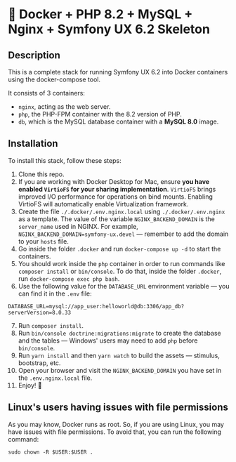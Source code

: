 # 🐳 Docker + PHP 8.2 + MySQL + Nginx + Symfony UX 6.2 Skeleton

## Description
This is a complete stack for running Symfony UX 6.2 into Docker containers using the docker-compose tool.

It consists of 3 containers:

- `nginx`, acting as the web server.
- `php`, the PHP-FPM container with the 8.2 version of PHP.
- `db`, which is the MySQL database container with a **MySQL 8.0** image.

## Installation
To install this stack, follow these steps:

1. Clone this repo.
2. If you are working with Docker Desktop for Mac, ensure **you have enabled `VirtioFS` for your sharing implementation**. `VirtioFS` brings improved I/O performance for operations on bind mounts. Enabling VirtioFS will automatically enable Virtualization framework.
3. Create the file `./.docker/.env.nginx.local` using `./.docker/.env.nginx` as a template. The value of the variable `NGINX_BACKEND_DOMAIN` is the `server_name` used in NGINX. For example, `NGINX_BACKEND_DOMAIN=symfony-ux.devel` — remember to add the domain to your `hosts` file.
4. Go inside the folder `.docker` and run `docker-compose up -d` to start the containers.
5. You should work inside the `php` container in order to run commands like `composer install` or `bin/console`. To do that, inside the folder `.docker`, run `docker-compose exec php bash`.
6. Use the following value for the `DATABASE_URL` environment variable — you can find it in the `.env` file:
```
DATABASE_URL=mysql://app_user:helloworld@db:3306/app_db?serverVersion=8.0.33
```

7. Run `composer install`.
8. Run `bin/console doctrine:migrations:migrate` to create the database and the tables — Windows' users may need to add `php` before `bin/console`.
9. Run `yarn install` and then `yarn watch` to build the assets — stimulus, bootstrap, etc.
10. Open your browser and visit the `NGINX_BACKEND_DOMAIN` you have set in the `.env.nginx.local` file. 
11. Enjoy! 🎉

## Linux's users having issues with file permissions
As you may know, Docker runs as root. So, if you are using Linux, you may have issues with file permissions. To avoid that, you can run the following command:

```
sudo chown -R $USER:$USER .
```